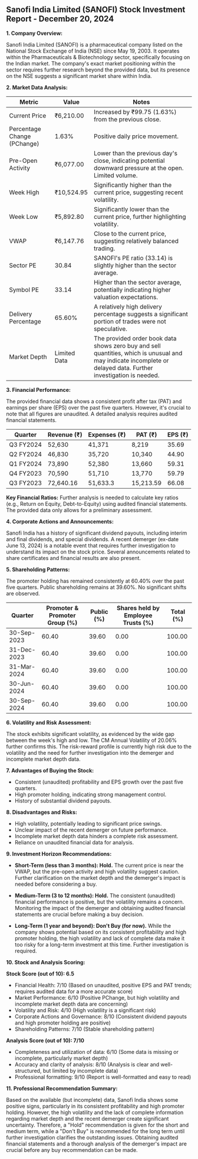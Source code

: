 ## Sanofi India Limited (SANOFI) Stock Investment Report - December 20, 2024

**1. Company Overview:**

Sanofi India Limited (SANOFI) is a pharmaceutical company listed on the National Stock Exchange of India (NSE) since May 19, 2003.  It operates within the Pharmaceuticals & Biotechnology sector, specifically focusing on the Indian market.  The company's exact market positioning within the sector requires further research beyond the provided data, but its presence on the NSE suggests a significant market share within India.

**2. Market Data Analysis:**

| Metric                     | Value       | Notes                                                              |
|-----------------------------|-------------|----------------------------------------------------------------------|
| Current Price               | ₹6,210.00   |  Increased by ₹99.75 (1.63%) from the previous close.             |
| Percentage Change (PChange) | 1.63%       | Positive daily price movement.                                      |
| Pre-Open Activity          | ₹6,077.00   | Lower than the previous day's close, indicating potential downward pressure at the open.  Limited volume. |
| Week High                   | ₹10,524.95  | Significantly higher than the current price, suggesting recent volatility. |
| Week Low                    | ₹5,892.80   | Significantly lower than the current price, further highlighting volatility. |
| VWAP                        | ₹6,147.76   |  Close to the current price, suggesting relatively balanced trading. |
| Sector PE                   | 30.84       |  SANOFI's PE ratio (33.14) is slightly higher than the sector average. |
| Symbol PE                   | 33.14       | Higher than the sector average, potentially indicating higher valuation expectations. |
| Delivery Percentage         | 65.60%      |  A relatively high delivery percentage suggests a significant portion of trades were not speculative. |
| Market Depth                | Limited Data | The provided order book data shows zero buy and sell quantities, which is unusual and may indicate incomplete or delayed data. Further investigation is needed. |


**3. Financial Performance:**

The provided financial data shows a consistent profit after tax (PAT) and earnings per share (EPS) over the past five quarters. However, it's crucial to note that all figures are unaudited.  A detailed analysis requires audited financial statements.

| Quarter      | Revenue (₹) | Expenses (₹) | PAT (₹)     | EPS (₹)   |
|--------------|-------------|-------------|-------------|-----------|
| Q3 FY2024    | 52,630      | 41,371      | 8,219       | 35.69     |
| Q2 FY2024    | 46,830      | 35,720      | 10,340      | 44.90     |
| Q1 FY2024    | 73,890      | 52,380      | 13,660      | 59.31     |
| Q4 FY2023    | 70,590      | 51,710      | 13,770      | 59.79     |
| Q3 FY2023    | 72,640.16   | 51,633.3    | 15,213.59   | 66.08     |

**Key Financial Ratios:**  Further analysis is needed to calculate key ratios (e.g., Return on Equity, Debt-to-Equity) using audited financial statements.  The provided data only allows for a preliminary assessment.

**4. Corporate Actions and Announcements:**

Sanofi India has a history of significant dividend payouts, including interim and final dividends, and special dividends.  A recent demerger (ex-date June 13, 2024) is a notable event that requires further investigation to understand its impact on the stock price.  Several announcements related to share certificates and financial results are also present.

**5. Shareholding Patterns:**

The promoter holding has remained consistently at 60.40% over the past five quarters.  Public shareholding remains at 39.60%.  No significant shifts are observed.

| Quarter      | Promoter & Promoter Group (%) | Public (%) | Shares held by Employee Trusts (%) | Total (%) |
|--------------|-----------------------------|------------|---------------------------------|-----------|
| 30-Sep-2023  | 60.40                        | 39.60      | 0.00                           | 100.00    |
| 31-Dec-2023  | 60.40                        | 39.60      | 0.00                           | 100.00    |
| 31-Mar-2024  | 60.40                        | 39.60      | 0.00                           | 100.00    |
| 30-Jun-2024  | 60.40                        | 39.60      | 0.00                           | 100.00    |
| 30-Sep-2024  | 60.40                        | 39.60      | 0.00                           | 100.00    |


**6. Volatility and Risk Assessment:**

The stock exhibits significant volatility, as evidenced by the wide gap between the week's high and low.  The CM Annual Volatility of 20.06% further confirms this.  The risk-reward profile is currently high risk due to the volatility and the need for further investigation into the demerger and incomplete market depth data.

**7. Advantages of Buying the Stock:**

* Consistent (unaudited) profitability and EPS growth over the past five quarters.
* High promoter holding, indicating strong management control.
* History of substantial dividend payouts.

**8. Disadvantages and Risks:**

* High volatility, potentially leading to significant price swings.
* Unclear impact of the recent demerger on future performance.
* Incomplete market depth data hinders a complete risk assessment.
* Reliance on unaudited financial data for analysis.


**9. Investment Horizon Recommendations:**

* **Short-Term (less than 3 months): Hold.** The current price is near the VWAP, but the pre-open activity and high volatility suggest caution.  Further clarification on the market depth and the demerger's impact is needed before considering a buy.

* **Medium-Term (3 to 12 months): Hold.**  The consistent (unaudited) financial performance is positive, but the volatility remains a concern.  Monitoring the impact of the demerger and obtaining audited financial statements are crucial before making a buy decision.

* **Long-Term (1 year and beyond):  Don't Buy (for now).** While the company shows potential based on its consistent profitability and high promoter holding, the high volatility and lack of complete data make it too risky for a long-term investment at this time.  Further investigation is required.


**10. Stock and Analysis Scoring:**

**Stock Score (out of 10): 6.5**

* Financial Health: 7/10 (Based on unaudited, positive EPS and PAT trends; requires audited data for a more accurate score)
* Market Performance: 6/10 (Positive PChange, but high volatility and incomplete market depth data are concerning)
* Volatility and Risk: 4/10 (High volatility is a significant risk)
* Corporate Actions and Governance: 8/10 (Consistent dividend payouts and high promoter holding are positive)
* Shareholding Patterns: 7/10 (Stable shareholding pattern)

**Analysis Score (out of 10): 7/10**

* Completeness and utilization of data: 6/10 (Some data is missing or incomplete, particularly market depth)
* Accuracy and clarity of analysis: 8/10 (Analysis is clear and well-structured, but limited by incomplete data)
* Professional formatting: 9/10 (Report is well-formatted and easy to read)


**11. Professional Recommendation Summary:**

Based on the available (but incomplete) data, Sanofi India shows some positive signs, particularly in its consistent profitability and high promoter holding. However, the high volatility and the lack of complete information regarding market depth and the recent demerger create significant uncertainty.  Therefore, a "Hold" recommendation is given for the short and medium term, while a "Don't Buy" is recommended for the long term until further investigation clarifies the outstanding issues.  Obtaining audited financial statements and a thorough analysis of the demerger's impact are crucial before any buy recommendation can be made.

